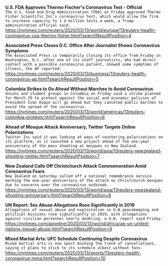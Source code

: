 **U.S. FDA Approves Thermo Fischer's Coronavirus Test - Official**\
`The U.S. Food and Drug Administration (FDA) on Friday approved Thermo Fisher Scientific Inc's coronavirus test, which would allow the firm to increase capacity to 1.4 million tests a week, a Trump administration official said.`\
https://nytimes.com/reuters/2020/03/13/world/europe/13reuters-health-coronavirus-usa-thermo-fisher.html?searchResultPosition=4

**Associated Press Closes D.C. Office After Journalist Shows Coronavirus Symptoms**\
`The Associated Press is temporarily closing its office from Friday in Washington, D.C. after one of its staff journalists, who had direct contact with a possible coronavirus patient, showed some symptoms of illness, the AP reported.`\
https://nytimes.com/reuters/2020/03/13/business/13reuters-health-coronavirus-ap.html?searchResultPosition=5

**Colombia Strikes to Go Ahead Without Marches to Avoid Coronavirus**\
`Unions and student groups in Colombia on Friday said a strike planned for March 25 to protest against the social and economic policies of President Ivan Duque will go ahead but they canceled public marches to avoid the spread of the coronavirus.`\
https://nytimes.com/reuters/2020/03/13/world/americas/13reuters-colombia-protests.html?searchResultPosition=6

**Ahead of Mosque Attack Anniversary, Twitter Targets Online Polarizations**\
`Twitter Inc said it was looking at ways of countering polarizations on its platform, as it launched a new project ahead of the one-year anniversary of the mass shooting at mosques in New Zealand.`\
https://nytimes.com/reuters/2020/03/13/world/asia/13reuters-newzealand-shooting-twitter.html?searchResultPosition=7

**New Zealand Calls Off Christchurch Attack Commemoration Amid Coronavirus Fears**\
`New Zealand on Saturday called off a national remembrance service marking the one-year anniversary of the attack on Christchurch mosques due to concerns over the coronavirus outbreak.`\
https://nytimes.com/reuters/2020/03/13/world/asia/13reuters-newzealand-shooting-anniversary.html?searchResultPosition=8

**UN Report: Sex Abuse Allegations Rose Significantly in 2019**\
`Allegations of sexual abuse and exploitation in U.N peacekeeping and political missions rose significantly in 2019, with allegations against civilian personnel nearly doubling, a U.N. report said Friday.`\
https://nytimes.com/aponline/2020/03/13/world/africa/ap-un-united-nations-sexual-abuse.html?searchResultPosition=9

**Mixed Martial Arts: UFC Schedule Continuing Despite Coronavirus**\
`Mixed martial arts is one sport bucking the trend of cancellations, saying it plans to stick to its schedule albeit without fans.`\
https://nytimes.com/reuters/2020/03/13/sports/13reuters-health-coronavirus-mma.html?searchResultPosition=10

